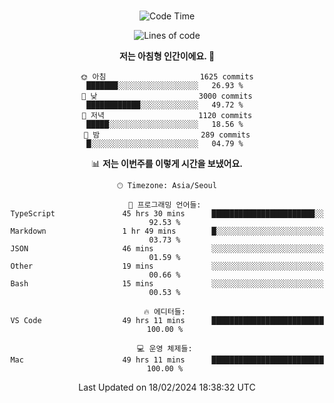 <div align="center">

<br />

 <!--START_SECTION:waka-->
![Code Time](http://img.shields.io/badge/Code%20Time-2%2C102%20hrs%2030%20mins-blue)

![Lines of code](https://img.shields.io/badge/%EC%A0%80%EB%8A%94%20%EC%97%AC%ED%83%9C%EA%B9%8C%EC%A7%80%20-3.6%20million%20%EC%A4%84%EC%9D%98%20%EC%BD%94%EB%93%9C%EB%A5%BC%20%EC%9E%91%EC%84%B1%ED%96%88%EC%96%B4%EC%9A%94.-blue)

**저는 아침형 인간이에요. 🐤** 

```text
🌞 아침                     1625 commits        ███████░░░░░░░░░░░░░░░░░░   26.93 % 
🌆 낮　                     3000 commits        ████████████░░░░░░░░░░░░░   49.72 % 
🌃 저녁                     1120 commits        █████░░░░░░░░░░░░░░░░░░░░   18.56 % 
🌙 밤　                     289 commits         █░░░░░░░░░░░░░░░░░░░░░░░░   04.79 % 
```


📊 **저는 이번주를 이렇게 시간을 보냈어요.** 

```text
🕑︎ Timezone: Asia/Seoul

💬 프로그래밍 언어들: 
TypeScript               45 hrs 30 mins      ███████████████████████░░   92.53 % 
Markdown                 1 hr 49 mins        █░░░░░░░░░░░░░░░░░░░░░░░░   03.73 % 
JSON                     46 mins             ░░░░░░░░░░░░░░░░░░░░░░░░░   01.59 % 
Other                    19 mins             ░░░░░░░░░░░░░░░░░░░░░░░░░   00.66 % 
Bash                     15 mins             ░░░░░░░░░░░░░░░░░░░░░░░░░   00.53 % 

🔥 에디터들: 
VS Code                  49 hrs 11 mins      █████████████████████████   100.00 % 

💻 운영 체제들: 
Mac                      49 hrs 11 mins      █████████████████████████   100.00 % 
```


 Last Updated on 18/02/2024 18:38:32 UTC
<!--END_SECTION:waka-->

</div>
